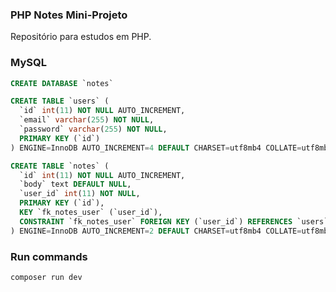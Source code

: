 ### PHP Notes Mini-Projeto

Repositório para estudos em PHP. 


### MySQL

```sql
CREATE DATABASE `notes` 
```
```sql
CREATE TABLE `users` (
  `id` int(11) NOT NULL AUTO_INCREMENT,
  `email` varchar(255) NOT NULL,
  `password` varchar(255) NOT NULL,
  PRIMARY KEY (`id`)
) ENGINE=InnoDB AUTO_INCREMENT=4 DEFAULT CHARSET=utf8mb4 COLLATE=utf8mb4_general_ci;
```
```sql
CREATE TABLE `notes` (
  `id` int(11) NOT NULL AUTO_INCREMENT,
  `body` text DEFAULT NULL,
  `user_id` int(11) NOT NULL,
  PRIMARY KEY (`id`),
  KEY `fk_notes_user` (`user_id`),
  CONSTRAINT `fk_notes_user` FOREIGN KEY (`user_id`) REFERENCES `users` (`id`) ON DELETE CASCADE
) ENGINE=InnoDB AUTO_INCREMENT=2 DEFAULT CHARSET=utf8mb4 COLLATE=utf8mb4_general_ci;
```

### Run commands

`composer run dev`